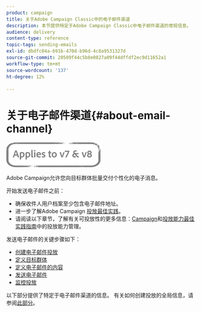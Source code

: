 ```yaml
---
product: campaign
title: 关于Adobe Campaign Classic中的电子邮件渠道
description: 本节提供特定于Adobe Campaign Classic中电子邮件渠道的常规信息。
audience: delivery
content-type: reference
topic-tags: sending-emails
exl-id: dbdfc04a-691b-470d-b96d-4c8a9531327d
source-git-commit: 20509f44c5b8e0827a09f44dffdf2ec9d11652a1
workflow-type: tm+mt
source-wordcount: '137'
ht-degree: 12%

---
```


# 关于电子邮件渠道{#about-email-channel}

![](../../assets/common.svg)

Adobe Campaign允许您向目标群体批量交付个性化的电子消息。

开始发送电子邮件之前：

* 确保收件人用户档案至少包含电子邮件地址。
* 进一步了解Adobe Campaign [投放最佳实践](delivery-best-practices.md)。
* 请阅读以下章节，了解有关可投放性的更多信息：[Campaign](about-deliverability.md)和[投放能力最佳实践指南](https://experienceleague.adobe.com/docs/deliverability-learn/deliverability-best-practice-guide/introduction.html?lang=zh-Hans)中的投放能力管理。

发送电子邮件的关键步骤如下：

* [创建电子邮件投放](creating-an-email-delivery.md)
* [定义目标群体](steps-defining-the-target-population.md)
* [定义电子邮件的内容](defining-the-email-content.md)
* [发送电子邮件](sending-messages.md)
* [监控投放](about-delivery-monitoring.md)

以下部分提供了特定于电子邮件渠道的信息。 有关如何创建投放的全局信息，请参阅[此部分](steps-about-delivery-creation-steps.md)。
